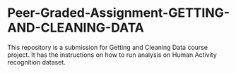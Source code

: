 # Peer-Graded-Assignment-GETTING-AND-CLEANING-DATA
This repository is a  submission for Getting and Cleaning Data course project. It has the instructions on how to run analysis on Human Activity recognition dataset.
